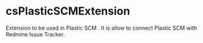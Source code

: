 # csPlasticSCMExtension
Extension to be used in Plastic SCM . It is allow to connect  Plastic SCM with Redmine Issue Tracker.
